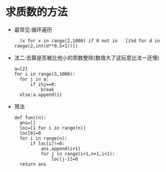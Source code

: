 # 求质数的方法
* 最常见:循环遍历
  ```
	(x for x in range(2,1000) if 0 not in	[i%d for d in range(2,int(d**0.5+1))])
	```
* 法二:去算是否被比他小的质数整除(数值大了这玩意比法一还慢)
  ```
  a=[2]
  for i in range(3,1000):
	for j in a:
		if i%j==0:
			break
	else:a.append(i)
	```
* 筛法
  ```
  def func(n):
	ans=[]
	loc=[1 for i in range(n)]
	loc[0]=0
	for i in range(n):
		if loc[i]!=0:
			ans.append(i+1)
			for j in range(i+1,n+1,i+1):
				loc[j-1]=0
	return ans
	```
